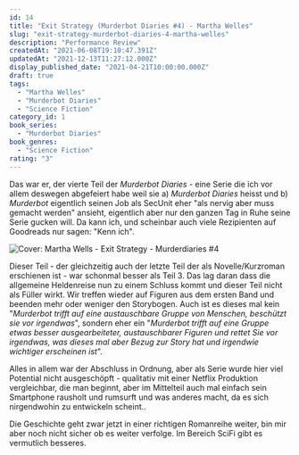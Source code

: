 ```yaml
---
id: 14
title: "Exit Strategy (Murderbot Diaries #4) - Martha Welles"
slug: "exit-strategy-murderbot-diaries-4-martha-welles"
description: "Performance Review"
createdAt: "2021-06-08T19:10:47.391Z"
updatedAt: "2021-12-13T11:27:12.000Z"
display_published_date: "2021-04-21T10:00:00.000Z"
draft: true
tags:
  - "Martha Welles"
  - "Murderbot Diaries"
  - "Science Fiction"
category_id: 1
book_series:
  - "Murderbot Diaries"
book_genres:
  - "Science Fiction"
rating: "3"
---
```


Das war er, der vierte Teil der _Murderbot Diaries_ - eine Serie die ich vor allem deswegen abgefeiert habe weil sie a) _Murderbot Diaries_ heisst und b) _Murderbot_ eigentlich seinen Job als SecUnit eher "als nervig aber muss gemacht werden" ansieht, eigentlich aber nur den ganzen Tag in Ruhe seine Serie gucken will. Da kann ich, und scheinbar auch viele Rezipienten auf Goodreads nur sagen: "Kenn ich". 

![Cover: Martha Wells - Exit Strategy - Murderdiaries #4](https://res.cloudinary.com/dlsll9dkn/image/upload/v1623176600/photo_2021_04_21_11_02_11_bf0e7327cd.jpg)


Dieser Teil - der gleichzeitig auch der letzte Teil der als Novelle/Kurzroman erschienen ist - war schonmal besser als Teil 3. Das lag daran dass die allgemeine Heldenreise nun zu einem Schluss kommt und dieser Teil nicht als Füller wirkt. Wir treffen wieder auf Figuren aus dem ersten Band und beenden mehr oder weniger den Storybogen. Auch ist es dieses mal kein "_Murderbot trifft auf eine austauschbare Gruppe von Menschen, beschützt sie vor irgendwas_", sondern eher ein "_Murderbot trifft auf eine Gruppe etwas besser ausgearbeiteter, austauschbarer Figuren und rettet Sie vor irgendwas, was dieses mal aber Bezug zur Story hat und irgendwie wichtiger erscheinen ist_". 

Alles in allem war der Abschluss in Ordnung, aber als Serie wurde hier viel Potential nicht ausgeschöpft - qualitativ mit einer Netflix Produktion vergleichbar, die man beginnt, aber im Mittelteil auch mal einfach sein Smartphone rausholt und rumsurft und was anderes macht, da es sich nirgendwohin zu entwickeln scheint.. 

Die Geschichte geht zwar jetzt in einer richtigen Romanreihe weiter, bin mir aber noch nicht sicher ob es weiter verfolge. Im Bereich SciFi gibt es vermutlich besseres. 